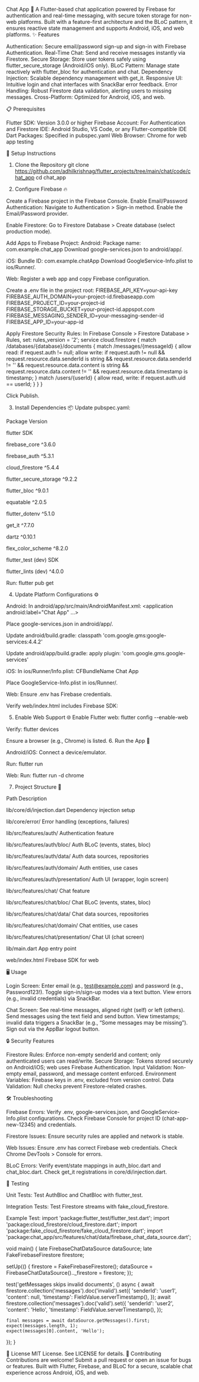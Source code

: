 Chat App 💬
A Flutter-based chat application powered by Firebase for authentication and real-time messaging, with secure token storage for non-web platforms. Built with a feature-first architecture and the BLoC pattern, it ensures reactive state management and supports Android, iOS, and web platforms.
✨ Features

Authentication: Secure email/password sign-up and sign-in with Firebase Authentication.
Real-Time Chat: Send and receive messages instantly via Firestore.
Secure Storage: Store user tokens safely using flutter_secure_storage (Android/iOS only).
BLoC Pattern: Manage state reactively with flutter_bloc for authentication and chat.
Dependency Injection: Scalable dependency management with get_it.
Responsive UI: Intuitive login and chat interfaces with SnackBar error feedback.
Error Handling: Robust Firestore data validation, alerting users to missing messages.
Cross-Platform: Optimized for Android, iOS, and web.

📋 Prerequisites

Flutter SDK: Version 3.0.0 or higher
Firebase Account: For Authentication and Firestore
IDE: Android Studio, VS Code, or any Flutter-compatible IDE
Dart Packages: Specified in pubspec.yaml
Web Browser: Chrome for web app testing

🚀 Setup Instructions
1. Clone the Repository
git clone https://github.com/adhilkrishnag/flutter_projects/tree/main/chat/code/chat_app
cd chat_app

2. Configure Firebase 🔥

Create a Firebase project in the Firebase Console.
Enable Email/Password Authentication:
Navigate to Authentication > Sign-in method.
Enable the Email/Password provider.


Enable Firestore:
Go to Firestore Database > Create database (select production mode).


Add Apps to Firebase Project:
Android:
Package name: com.example.chat_app
Download google-services.json to android/app/.


iOS:
Bundle ID: com.example.chatApp
Download GoogleService-Info.plist to ios/Runner/.


Web:
Register a web app and copy Firebase configuration.

Create a .env file in the project root:
FIREBASE_API_KEY=your-api-key
FIREBASE_AUTH_DOMAIN=your-project-id.firebaseapp.com
FIREBASE_PROJECT_ID=your-project-id
FIREBASE_STORAGE_BUCKET=your-project-id.appspot.com
FIREBASE_MESSAGING_SENDER_ID=your-messaging-sender-id
FIREBASE_APP_ID=your-app-id






Apply Firestore Security Rules:
In Firebase Console > Firestore Database > Rules, set:
rules_version = '2';
service cloud.firestore {
  match /databases/{database}/documents {
    match /messages/{messageId} {
      allow read: if request.auth != null;
      allow write: if request.auth != null
                   && request.resource.data.senderId is string
                   && request.resource.data.senderId != ''
                   && request.resource.data.content is string
                   && request.resource.data.content != ''
                   && request.resource.data.timestamp is timestamp;
    }
    match /users/{userId} {
      allow read, write: if request.auth.uid == userId;
    }
  }
}


Click Publish.




3. Install Dependencies 📦
Update pubspec.yaml:



Package
Version



flutter
SDK


firebase_core
^3.6.0


firebase_auth
^5.3.1


cloud_firestore
^5.4.4


flutter_secure_storage
^9.2.2


flutter_bloc
^9.0.1


equatable
^2.0.5


flutter_dotenv
^5.1.0


get_it
^7.7.0


dartz
^0.10.1


flex_color_scheme
^8.2.0


flutter_test (dev)
SDK


flutter_lints (dev)
^4.0.0


Run:
flutter pub get

4. Update Platform Configurations ⚙️

Android:
In android/app/src/main/AndroidManifest.xml:
<application
    android:label="Chat App"
    ...>


Place google-services.json in android/app/.

Update android/build.gradle:
classpath 'com.google.gms:google-services:4.4.2'


Update android/app/build.gradle:
apply plugin: 'com.google.gms.google-services'




iOS:
In ios/Runner/Info.plist:
<key>CFBundleName</key>
<string>Chat App</string>


Place GoogleService-Info.plist in ios/Runner/.



Web:
Ensure .env has Firebase credentials.

Verify web/index.html includes Firebase SDK:
<script src="https://www.gstatic.com/firebasejs/11.5.0/firebase-app.js"></script>
<script src="https://www.gstatic.com/firebasejs/11.5.0/firebase-auth.js"></script>
<script src="https://www.gstatic.com/firebasejs/11.5.0/firebase-firestore.js"></script>





5. Enable Web Support 🌐
Enable Flutter web:
flutter config --enable-web

Verify:
flutter devices

Ensure a browser (e.g., Chrome) is listed.
6. Run the App 🏃

Android/iOS:
Connect a device/emulator.

Run:
flutter run




Web:
Run:
flutter run -d chrome





7. Project Structure 📂



Path
Description



lib/core/di/injection.dart
Dependency injection setup


lib/core/error/
Error handling (exceptions, failures)


lib/src/features/auth/
Authentication feature


lib/src/features/auth/bloc/
Auth BLoC (events, states, bloc)


lib/src/features/auth/data/
Auth data sources, repositories


lib/src/features/auth/domain/
Auth entities, use cases


lib/src/features/auth/presentation/
Auth UI (wrapper, login screen)


lib/src/features/chat/
Chat feature


lib/src/features/chat/bloc/
Chat BLoC (events, states, bloc)


lib/src/features/chat/data/
Chat data sources, repositories


lib/src/features/chat/domain/
Chat entities, use cases


lib/src/features/chat/presentation/
Chat UI (chat screen)


lib/main.dart
App entry point


web/index.html
Firebase SDK for web


🖥️ Usage

Login Screen:
Enter email (e.g., test@example.com) and password (e.g., Password123!).
Toggle sign-in/sign-up modes via a text button.
View errors (e.g., invalid credentials) via SnackBar.


Chat Screen:
See real-time messages, aligned right (self) or left (others).
Send messages using the text field and send button.
View timestamps; invalid data triggers a SnackBar (e.g., “Some messages may be missing”).
Sign out via the AppBar logout button.



🔒 Security Features

Firestore Rules: Enforce non-empty senderId and content; only authenticated users can read/write.
Secure Storage: Tokens stored securely on Android/iOS; web uses Firebase Authentication.
Input Validation: Non-empty email, password, and message content enforced.
Environment Variables: Firebase keys in .env, excluded from version control.
Data Validation: Null checks prevent Firestore-related crashes.

🛠️ Troubleshooting

Firebase Errors:
Verify .env, google-services.json, and GoogleService-Info.plist configurations.
Check Firebase Console for project ID (chat-app-new-12345) and credentials.


Firestore Issues:
Ensure security rules are applied and network is stable.


Web Issues:
Ensure .env has correct Firebase web credentials.
Check Chrome DevTools > Console for errors.


BLoC Errors:
Verify event/state mappings in auth_bloc.dart and chat_bloc.dart.
Check get_it registrations in core/di/injection.dart.



🧪 Testing

Unit Tests: Test AuthBloc and ChatBloc with flutter_test.

Integration Tests: Test Firestore streams with fake_cloud_firestore.

Example Test:
import 'package:flutter_test/flutter_test.dart';
import 'package:cloud_firestore/cloud_firestore.dart';
import 'package:fake_cloud_firestore/fake_cloud_firestore.dart';
import 'package:chat_app/src/features/chat/data/firebase_chat_data_source.dart';

void main() {
  late FirebaseChatDataSource dataSource;
  late FakeFirebaseFirestore firestore;

  setUp(() {
    firestore = FakeFirebaseFirestore();
    dataSource = FirebaseChatDataSource().._firestore = firestore;
  });

  test('getMessages skips invalid documents', () async {
    await firestore.collection('messages').doc('invalid').set({
      'senderId': 'user1',
      'content': null,
      'timestamp': FieldValue.serverTimestamp(),
    });
    await firestore.collection('messages').doc('valid').set({
      'senderId': 'user2',
      'content': 'Hello',
      'timestamp': FieldValue.serverTimestamp(),
    });

    final messages = await dataSource.getMessages().first;
    expect(messages.length, 1);
    expect(messages[0].content, 'Hello');
  });
}



📜 License
MIT License. See LICENSE for details.
🤝 Contributing
Contributions are welcome! Submit a pull request or open an issue for bugs or features.
Built with Flutter, Firebase, and BLoC for a secure, scalable chat experience across Android, iOS, and web.
